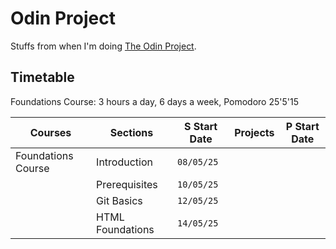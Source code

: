 # Odin Project

Stuffs from when I'm doing [The Odin Project](https://www.theodinproject.com).

## Timetable

Foundations Course: 3 hours a day, 6 days a week, Pomodoro 25'5'15

| Courses            | Sections         | S Start Date | Projects     | P Start Date |
|--------------------|------------------|--------------|--------------|--------------|
| Foundations Course | Introduction     |   `08/05/25` |              |              |
|                    | Prerequisites    |   `10/05/25` |              |              |
|                    | Git Basics       |   `12/05/25` |              |              |
|                    | HTML Foundations |   `14/05/25` |              |              |
